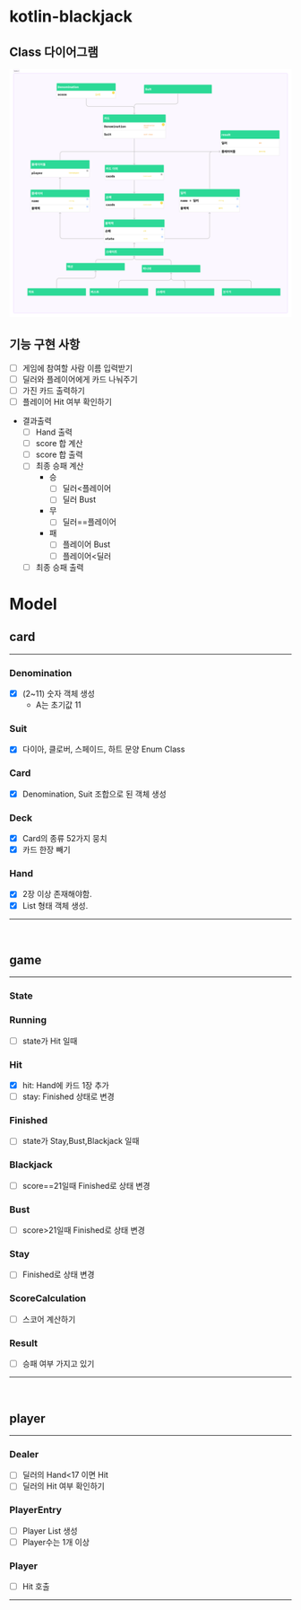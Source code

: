 # kotlin-blackjack

## Class 다이어그램

![ClassDiagram.png](image%2FClassDiagram.png)
<br>

## 기능 구현 사항

- [ ] 게임에 참여할 사람 이름 입력받기
- [ ] 딜러와 플레이어에게 카드 나눠주기
- [ ] 가진 카드 출력하기
- [ ] 플레이어 Hit 여부 확인하기

- 결과출력
    - [ ] Hand 출력
    - [ ] score 합 계산
    - [ ] score 합 출력
    - [ ] 최종 승패 계산
        - 승
            - [ ] 딜러<플레이어
            - [ ] 딜러 Bust
        - 무
            - [ ] 딜러==플레이어
        - 패
            - [ ] 플레이어 Bust
            - [ ] 플레이어<딜러
    - [ ] 최종 승패 출력

# Model

## card

-------------------

### Denomination

- [x] (2~11) 숫자 객체 생성
    - A는 초기값 11

### Suit

- [x] 다이아, 클로버, 스페이드, 하트 문양 Enum Class

### Card

-[x] Denomination, Suit 조합으로 된 객체 생성

### Deck

- [x] Card의 종류 52가지 뭉치
- [x] 카드 한장 빼기

### Hand

- [x] 2장 이상 존재해야함.
- [x] List<Card> 형태 객체 생성.

----------------

<br>

## game

-----------

### State

### Running

- [ ] state가 Hit 일때

### Hit

- [x] hit: Hand에 카드 1장 추가
- [ ] stay: Finished 상태로 변경

### Finished

- [ ] state가 Stay,Bust,Blackjack 일때

### Blackjack

- [ ] score==21일때 Finished로 상태 변경

### Bust

- [ ] score>21일때 Finished로 상태 변경

### Stay

- [ ] Finished로 상태 변경

### ScoreCalculation

- [ ] 스코어 계산하기

### Result

- [ ] 승패 여부 가지고 있기

----------------

<br>

## player

-------------------

### Dealer

- [ ] 딜러의 Hand<17 이면 Hit
- [ ] 딜러의 Hit 여부 확인하기

### PlayerEntry

- [ ] Player List 생성
- [ ] Player수는 1개 이상

### Player

- [ ] Hit 호출

-------------------